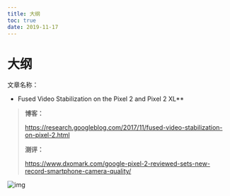 ```yaml
---
title: 大纲
toc: true
date: 2019-11-17
---
```

# 大纲




文章名称：

- Fused Video Stabilization on the Pixel 2 and Pixel 2 XL**



> **博客：**
>
> https://research.googleblog.com/2017/11/fused-video-stabilization-on-pixel-2.html
>
> **测评：**
>
> https://www.dxomark.com/google-pixel-2-reviewed-sets-new-record-smartphone-camera-quality/



![img](https://mmbiz.qpic.cn/mmbiz_jpg/ptp8P184xjyl2yLZ4z4iaZhPCia7T73uxAtB3RlVbkdLCogvffxNsScjVwtDF0OJzldnPUhiaM6sLWYkLQzjzl4KA/640?wx_fmt=jpeg&tp=webp&wxfrom=5&wx_lazy=1&wx_co=1)

